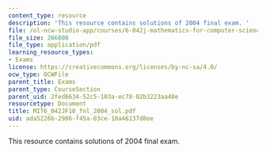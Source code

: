 ```yaml
---
content_type: resource
description: 'This resource contains solutions of 2004 final exam. '
file: /ol-ocw-studio-app/courses/6-042j-mathematics-for-computer-science-fall-2010/ada5226b2986f45a03ce10a46137d8ee_MIT6_042JF10_fnl_2004_sol.pdf
file_size: 266808
file_type: application/pdf
learning_resource_types:
- Exams
license: https://creativecommons.org/licenses/by-nc-sa/4.0/
ocw_type: OCWFile
parent_title: Exams
parent_type: CourseSection
parent_uid: 2fed6634-52c5-103a-ec78-02b3223aa48e
resourcetype: Document
title: MIT6_042JF10_fnl_2004_sol.pdf
uid: ada5226b-2986-f45a-03ce-10a46137d8ee
---
```

This resource contains solutions of 2004 final exam. 